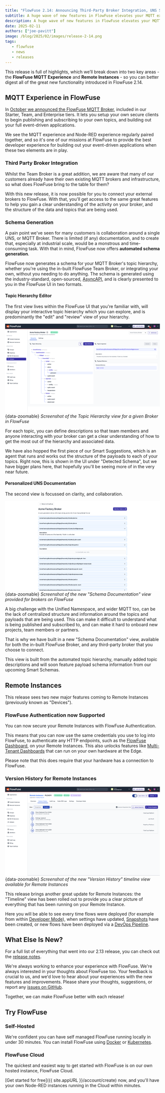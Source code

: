 ```yaml
---
title: "FlowFuse 2.14: Announcing Third-Party Broker Integration, UNS Schemas, Enhanced Auth on Remote Instances and more!"
subtitle: A huge wave of new features in FlowFuse elevates your MQTT experience as well as providing improved Remote Instances security and version control too
description: A huge wave of new features in FlowFuse elevates your MQTT experience as well as providing improved Remote Instances security and version control too
date: 2025-02-11
authors: ["joe-pavitt"]
image: /blog/2025/02/images/release-2-14.png
tags:
   - flowfuse
   - news
   - releases
---
```


This release is full of highlights, which we’ll break down into two key areas - the **FlowFuse MQTT Experience** and **Remote Instances** - so you can better digest all of the great new functionality introduced in FlowFuse 2.14.

<!--more-->

## MQTT Experience in FlowFuse

In [October we announced the FlowFuse MQTT Broker](/blog/2024/10/announcement-mqtt-broker/), included in our Starter, Team, and Enterprise tiers. It lets you setup your own secure clients to begin publishing and subscribing to your own topics, and building out your full event-driven applications.

We see the MQTT experience and Node-RED experience regularly paired together, and so it's one of our missions at FlowFuse to provide the best developer experience for building out your event-driven applications when these two elements are in play.

### Third Party Broker Integration

Whilst the Team Broker is a great addition, we are aware that many of our customers already have their own existing MQTT brokers and infrastructure, so what does FlowFuse bring to the table for them?

With this new release, it is now possible for you to connect your external brokers to FlowFuse. With that, you'll get access to the same great features to help you gain a clear understanding of the activity on your broker, and the structure of the data and topics that are being used.

### Schema Generation

A pain point we've seen for many customers is collaboration around a single UNS, or MQTT Broker. There is limited (if any) documentation, and to create that, especially at industrial scale, would be a monstrous and time-consuming task. With that in mind, FlowFuse now offers **automated schema generation**. 

FlowFuse now generates a schema for your MQTT Broker's topic hierarchy, whether you're using the in-built FlowFuse Team Broker, or integrating your own, without you needing to do anything. The schema is generated using the industry-standard, open-sourced, [AsyncAPI](https://www.asyncapi.com/), and is clearly presented to you in the FlowFuse UI in two formats.

#### Topic Hierarchy Editor

The first view lives within the FlowFuse UI that you're familiar with, will display your interactive topic hierarchy which you can explore, and is predominantly the "edit" and "review" view of your hierarchy.

![Screenshot of the Topic Hierarchy view for a given Broker in FlowFuse](./images/screenshot-topic-hierarchy.png){data-zoomable}
_Screenshot of the Topic Hierarchy view for a given Broker in FlowFuse_

For each topic, you can define descriptions so that team members and anyone interacting with your broker can get a clear understanding of how to get the most out of the hierarchy and associated data.

We have also hopped the first piece of our Smart Suggestions, which is an agent that runs and works out the structure of the payloads to each of your topics. Right now, this is shown in the UI under "Detected Schema", but we have bigger plans here, that hopefully you'll be seeing more of in the very near future.

#### Personalized UNS Documentation

The second view is focussed on clarity, and collaboration.

![Screenshot of the new "Schema Documentation" view provided for brokers on FlowFuse](./images/screenshot-topic-docs.png){data-zoomable}
_Screenshot of the new "Schema Documentation" view provided for brokers on FlowFuse_

A big challenge with the Unified Namespace, and wider MQTT too, can be the lack of centralized structure and information around the topics and payloads that are being used. This can make it difficult to understand what is being published and subscribed to, and can make it hard to onboard new projects, team members or partners.

That is why we have built in a new "Schema Documentation" view, available for both the in-built FlowFuse Broker, and any third-party broker that you choose to connect.

This view is built from the automated topic hierarchy, manually added topic descriptions and will soon feature payload schema information from our upcoming Smart Schemas.

## Remote Instances

This release sees two new major features coming to Remote Instances (previously known as "Devices").

### FlowFuse Authentication now Supported

You can now secure your Remote Instances with FlowFuse Authentication.

This means that you can now use the same credentials you use to log into FlowFuse, to authenticate any HTTP endpoints, such as the [FlowFuse Dashboard](https://dashboard.flowfuse.com), on your Remote Instances. This also unlocks features like [Multi-Tenant Dashboards](https://dashboard.flowfuse.com/user/multi-tenancy.html) that can run on your own hardware at the Edge. 

Please note that this does require that your hardware has a connection to FlowFuse.

### Version History for Remote Instances

![Screenshot of the new "Version History" timeline view available for Remote Instances](./images/screenshot-timeline.png){data-zoomable}
_Screenshot of the new "Version History" timeline view available for Remote Instances_

This release brings another great update for Remote Instances: the "Timeline" view has been rolled out to provide you a clear picture of everything that has been running on your Remote Instance.

Here you will be able to see every time flows were deployed (for example from within [Developer Mode](/docs/device-agent/quickstart/#developer-mode)), when settings have updated, [Snapshots](/docs/user/snapshots/) have been created, or new flows have been deployed via a [DevOps Pipeline](/docs/user/devops-pipelines/).


## What Else Is New?

For a full list of everything that went into our 2.13 release, you can check out the [release notes](https://github.com/FlowFuse/flowfuse/releases/tag/v2.13.0).

We're always working to enhance your experience with FlowFuse. We're always interested in your thoughts about FlowFuse too. Your feedback is crucial to us, and we'd love to hear about your experiences with the new features and improvements. Please share your thoughts, suggestions, or report any [issues on GitHub](https://github.com/FlowFuse/flowfuse/issues/new/choose). 

Together, we can make FlowFuse better with each release!

## Try FlowFuse

### Self-Hosted

We're confident you can have self managed FlowFuse running locally in under 30 minutes. You can install FlowFuse using [Docker](/docs/install/docker/) or [Kubernetes](/docs/install/kubernetes/).

### FlowFuse Cloud

The quickest and easiest way to get started with FlowFuse is on our own hosted instance, FlowFuse Cloud.

[Get started for free]({{ site.appURL }}/account/create) now, and you'll have your own Node-RED instances running in the Cloud within minutes.
